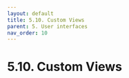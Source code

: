 ```yaml
---
layout: default
title: 5.10. Custom Views
parent: 5. User interfaces
nav_order: 10
---
```


# 5.10. Custom Views 
